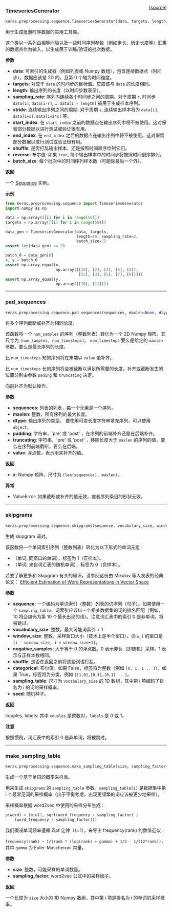 <span style="float:right;">[[source]](https://github.com/keras-team/keras/blob/master/keras/preprocessing/sequence.py#L16)</span>
### TimeseriesGenerator

```python
keras.preprocessing.sequence.TimeseriesGenerator(data, targets, length, sampling_rate=1, stride=1, start_index=0, end_index=None, shuffle=False, reverse=False, batch_size=128)
```

用于生成批量时序数据的实用工具类。

这个类以一系列由相等间隔以及一些时间序列参数（例如步长、历史长度等）汇集的数据点作为输入，以生成用于训练/验证的批次数据。

__参数__

- __data__: 可索引的生成器（例如列表或 Numpy 数组），包含连续数据点（时间步）。数据应该是 2D 的，且第 0 个轴为时间维度。
- __targets__: 对应于 `data` 的时间步的目标值。它应该与 `data` 的长度相同。
- __length__: 输出序列的长度（以时间步数表示）。
- __sampling_rate__: 序列内连续各个时间步之间的周期。对于周期 `r`, 时间步 `data[i]`, `data[i-r]`, ... `data[i - length]` 被用于生成样本序列。
- __stride__: 连续输出序列之间的周期. 对于周期 `s`, 连续输出样本将为 `data[i]`, `data[i+s]`, `data[i+2*s]` 等。
- __start_index__: 在 `start_index` 之前的数据点在输出序列中将不被使用。这对保留部分数据以进行测试或验证很有用。
- __end_index__: 在 `end_index` 之后的数据点在输出序列中将不被使用。这对保留部分数据以进行测试或验证很有用。
- __shuffle__: 是否打乱输出样本，还是按照时间顺序绘制它们。
- __reverse__: 布尔值: 如果 `true`, 每个输出样本中的时间步将按照时间倒序排列。
- __batch_size__: 每个批次中的时间序列样本数（可能除最后一个外）。

__返回__

一个 [Sequence](https://keras.io/zh/utils/#sequence) 实例。

__示例__

```python
from keras.preprocessing.sequence import TimeseriesGenerator
import numpy as np

data = np.array([[i] for i in range(50)])
targets = np.array([[i] for i in range(50)])

data_gen = TimeseriesGenerator(data, targets,
                               length=10, sampling_rate=2,
                               batch_size=2)
assert len(data_gen) == 20

batch_0 = data_gen[0]
x, y = batch_0
assert np.array_equal(x,
                      np.array([[[0], [2], [4], [6], [8]],
                                [[1], [3], [5], [7], [9]]]))
assert np.array_equal(y,
                      np.array([[10], [11]]))
```

---

### pad_sequences


```python
keras.preprocessing.sequence.pad_sequences(sequences, maxlen=None, dtype='int32', padding='pre', truncating='pre', value=0.0)
```

将多个序列截断或补齐为相同长度。

该函数将一个 `num_samples` 的序列（整数列表）转化为一个 2D Numpy 矩阵，其尺寸为 `(num_samples, num_timesteps)`。 `num_timesteps` 要么是给定的 `maxlen` 参数，要么是最长序列的长度。

比 `num_timesteps` 短的序列将在末端以 `value` 值补齐。

比 `num_timesteps` 长的序列将会被截断以满足所需要的长度。补齐或截断发生的位置分别由参数 `pading` 和 `truncating` 决定。

向前补齐为默认操作。

__参数__

- __sequences__: 列表的列表，每一个元素是一个序列。
- __maxlen__: 整数，所有序列的最大长度。
- __dtype__: 输出序列的类型。
要使用可变长度字符串填充序列，可以使用 `object`。
- __padding__: 字符串，'pre' 或 'post' ，在序列的前端补齐还是在后端补齐。
- __truncating__: 字符串，'pre' 或 'post' ，移除长度大于 `maxlen` 的序列的值，要么在序列前端截断，要么在后端。
- __value__: 浮点数，表示用来补齐的值。


__返回__

- __x__: Numpy 矩阵，尺寸为 `(len(sequences), maxlen)`。

__异常__

- ValueError: 如果截断或补齐的值无效，或者序列条目的形状无效。

---

### skipgrams


```python
keras.preprocessing.sequence.skipgrams(sequence, vocabulary_size, window_size=4, negative_samples=1.0, shuffle=True, categorical=False, sampling_table=None, seed=None)
```

生成 skipgram 词对。

该函数将一个单词索引序列（整数列表）转化为以下形式的单词元组：

- （单词, 同窗口的单词），标签为 1（正样本）。
- （单词, 来自词汇表的随机单词），标签为 0（负样本）。

若要了解更多和 Skipgram 有关的知识，请参阅这份由 Mikolov 等人发表的经典论文： [Efficient Estimation of Word Representations in Vector Space](http://arxiv.org/pdf/1301.3781v3.pdf)

__参数__

- __sequence__: 一个编码为单词索引（整数）列表的词序列（句子）。如果使用一个 `sampling_table`，词索引应该以一个相关数据集的词的排名匹配（例如，10 将会编码为第 10 个最长出现的词）。注意词汇表中的索引 0 是非单词，将被跳过。
- __vocabulary_size__: 整数，最大可能词索引 + 1
- __window_size__: 整数，采样窗口大小（技术上是半个窗口）。词 `w_i` 的窗口是 `[i - window_size, i + window_size+1]`。
- __negative_samples__: 大于等于 0 的浮点数。0 表示非负（即随机）采样。1 表示与正样本数相同。
- __shuffle__: 是否在返回之前将这些词语打乱。
- __categorical__: 布尔值。如果 False，标签将为整数（例如 `[0, 1, 1 .. ]`），如果 True，标签将为分类，例如 `[[1,0],[0,1],[0,1] .. ]`。
- __sampling_table__: 尺寸为 `vocabulary_size` 的 1D 数组，其中第 i 项编码了排名为 i 的词的采样概率。
- __seed__: 随机种子。
    
__返回__

couples, labels: 其中 `couples` 是整数对，`labels` 是 0 或 1。

__注意__

按照惯例，词汇表中的索引 0 是非单词，将被跳过。

---

### make_sampling_table


```python
keras.preprocessing.sequence.make_sampling_table(size, sampling_factor=1e-05)
```


生成一个基于单词的概率采样表。

用来生成 `skipgrams` 的 `sampling_table` 参数。`sampling_table[i]` 是数据集中第 i 个最常见词的采样概率（出于平衡考虑，出现更频繁的词应该被更少地采样）。

采样概率根据 word2vec 中使用的采样分布生成：

```python
p(word) = (min(1, sqrt(word_frequency / sampling_factor) /
    (word_frequency / sampling_factor)))
```

我们假设单词频率遵循 Zipf 定律（s=1），来导出 frequency(rank) 的数值近似：

`frequency(rank) ~ 1/(rank * (log(rank) + gamma) + 1/2 - 1/(12*rank))`，其中 `gamma` 为 Euler-Mascheroni 常量。

__参数__

- __size__: 整数，可能采样的单词数量。
- __sampling_factor__: word2vec 公式中的采样因子。

__返回__

一个长度为 `size` 大小的 1D Numpy 数组，其中第 i 项是排名为 i 的单词的采样概率。
